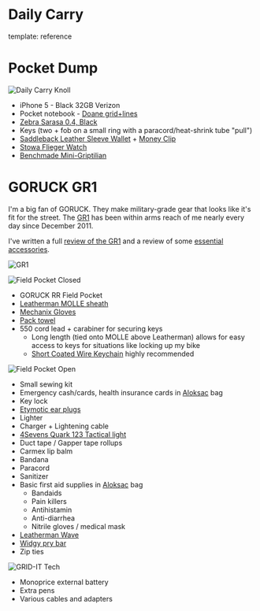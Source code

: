 Daily Carry
===========
template: reference


Pocket Dump
===========

![Daily Carry Knoll](http://f.cl.ly/items/273f2k0y0M001J3D1U0p/Photo%202014-06-14,%2012%2039%2038.jpg)

* iPhone 5 - Black 32GB Verizon
* Pocket notebook - [Doane grid+lines](http://doanepaper.bigcartel.com/product/black-utility-notebook-pack-of-3)
* [Zebra Sarasa 0.4, Black ](http://www.jetpens.com/Zebra-Sarasa-Push-Clip-Gel-Ink-Pen-0.4-mm-Black/pd/797)
* Keys (two + fob on a small ring with a paracord/heat-shrink tube "pull")
* [Saddleback Leather Sleeve Wallet](http://www.saddlebackleather.com/walletsleeve?sc=8&category=87) + [Money Clip](http://amzn.com/B00AIY3N02?)
* [Stowa Flieger Watch](http://www.stowa.de/lshop,showdetail,140276435119469,en,1402764360-19655,flieger,fliegerohnelogo,1,Tshowrub--flieger,.htm)
* [Benchmade Mini-Griptilian](http://amazon.com/dp/B000NZRYS8)


GORUCK GR1
==========

I'm a big fan of GORUCK. They make military-grade gear that looks like it's fit for the street. The [GR1][gr1-link] has been within arms reach of me nearly every day since December 2011.

I've written a full [review of the GR1][gr1] and a review of some [essential accessories][gr-acc].

![GR1](http://f.cl.ly/items/2j1m3Z370T0e2L18023V/gr1.jpg)

![Field Pocket Closed](http://cl.ly/image/191A2u2x3t34/field-pocket-closed.jpg)

* GORUCK RR Field Pocket
* [Leatherman MOLLE sheath](http://www.amazon.com/gp/product/B003DEA4RY/ref=as_li_ss_tl?ie=UTF8&camp=1789&creative=390957&creativeASIN=B003DEA4RY&linkCode=as2&tag=hacmak-20)
* [Mechanix Gloves](http://www.amazon.com/gp/product/B0001VNZUA/ref=as_li_ss_tl?ie=UTF8&camp=1789&creative=390957&creativeASIN=B0001VNZUA&linkCode=as2&tag=hacmak-20)
* [Pack towel](http://www.amazon.com/gp/product/B001QWFHIQ/ref=as_li_ss_tl?ie=UTF8&camp=1789&creative=390957&creativeASIN=B001QWFHIQ&linkCode=as2&tag=hacmak-20)
* 550 cord lead + carabiner for securing keys
  * Long length (tied onto MOLLE above Leatherman) allows for easy access to keys for situations like locking up my bike
  * [Short Coated Wire Keychain](http://www.uniquetitanium.com/Short-Coated-Wire-Keychain_p_71.html) highly recommended

![Field Pocket Open](http://cl.ly/image/2o2R2S2s2m2Y/field-pocket-open.jpg)

* Small sewing kit
* Emergency cash/cards, health insurance cards in [Aloksac](http://www.amazon.com/gp/product/B003Q33B8G/ref=as_li_ss_tl?ie=UTF8&camp=1789&creative=390957&creativeASIN=B003Q33B8G&linkCode=as2&tag=hacmak-20) bag
* Key lock
* [Etymotic ear plugs](http://www.amazon.com/gp/product/B0015WNZ9K/ref=as_li_ss_tl?ie=UTF8&camp=1789&creative=390957&creativeASIN=B0015WNZ9K&linkCode=as2&tag=hacmak-20)
* Lighter
* Charger + Lightening cable
* [4Sevens Quark 123 Tactical light](http://www.amazon.com/gp/product/B00915I3RW/ref=as_li_ss_tl?ie=UTF8&camp=1789&creative=390957&creativeASIN=B00915I3RW&linkCode=as2&tag=hacmak-20)
* Duct tape / Gapper tape rollups
* Carmex lip balm
* Bandana
* Paracord
* Sanitizer
* Basic first aid supplies in [Aloksac](http://www.amazon.com/gp/product/B003Q33B8G/ref=as_li_ss_tl?ie=UTF8&camp=1789&creative=390957&creativeASIN=B003Q33B8G&linkCode=as2&tag=hacmak-20) bag
    * Bandaids
    * Pain killers
    * Antihistamin
    * Anti-diarrhea
    * Nitrile gloves / medical mask
* [Leatherman Wave](http://www.amazon.com/gp/product/B0002H49BC/ref=as_li_ss_tl?ie=UTF8&camp=1789&creative=390957&creativeASIN=B0002H49BC&linkCode=as2&tag=hacmak-20)
* [Widgy pry bar](http://www.countycomm.com/widgy.html)
* Zip ties

![GRID-IT Tech](http://cl.ly/image/1v360F2p150R/grid-it.jpg)

* Monoprice external battery
* Extra pens
* Various cables and adapters


[gr1-link]: http://goruck.go2cloud.org/aff_c?offer_id=16&aff_id=1138&url=http%3A%2F%2Fwww.goruck.com%2Fen%2Fgr1%3Futm_content%3D{offer_name}%26utm_campaign%3D{affiliate_id}{affiliate_name}
[gr1]: http://hackmake.org/2012/01/goruck-gr1-review
[gr-acc]: http://hackmake.org/2012/01/goruck-gr1-accessories

